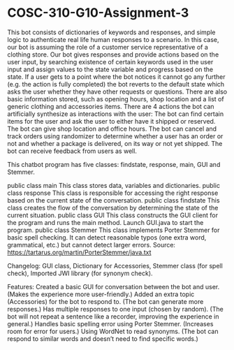 # COSC-310-G10-Assignment-3

This bot consists of dictionaries of keywords and responses, and simple logic to authenticate real life human responses to a scenario. In this case, our bot is assuming the role of a customer service representative of a clothing store. Our bot gives responses and provide actions based on the user input, by searching existence of certain keywords used in the user input and assign values to the state variable and progress based on the state. If a user gets to a point where the bot notices it cannot go any further (e.g. the action is fully completed) the bot reverts to the default state which asks the user whether they have other requests or questions. There are also basic information stored, such as opening hours, shop location and a list of generic clothing and accessories items. There are 4 actions the bot can artificially synthesize as interactions with the user: The bot can find certain items for the user and ask the user to either have it shipped or reserved. The bot can give shop location and office hours. The bot can cancel and track orders using randomizer to determine whether a user has an order or not and whether a package is delivered, on its way or not yet shipped. The bot can receive feedback from users as well.

This chatbot program has five classes: findstate, response, main, GUI and Stemmer.

public class main
    This class stores data, variables and dictionaries.
public class response
    This class is responsible for accessing the right response based on the current state of the conversation.
public class findstate
    This class creates the flow of the conversation by determining the state of the current situation.
public class GUI
    This class constructs the GUI client for the program and runs the main method. Launch GUI.java to start the program.
public class Stemmer
    This class implements Porter Stemmer for basic spell checking. It can detect reasonable typos (one extra word, grammatical, etc.) but cannot detect larger errors. Source: https://tartarus.org/martin/PorterStemmer/java.txt

Changelog: GUI class, Dictionary for Accessories, Stemmer class (for spell check), Imported JWI library (for synonym check).


Features: 	Created a basic GUI for conversation between the bot and user.
		        (Makes the experience more user-friendly.)
            Added an extra topic (Accessories) for the bot to respond to.
		        (The bot can generate more responses.)
		        Has multiple responses to one input (chosen by random).
		        (The bot will not repeat a sentence like a recorder, improving the experience in general.)
		        Handles basic spelling error using Porter Stemmer.
		        (Increases room for error for users.)
		        Using WordNet to read synonyms.
		        (The bot can respond to similar words and doesn’t need to find specific words.)
